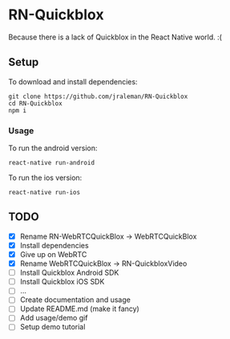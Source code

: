 # RN-Quickblox

Because there is a lack of Quickblox in the React Native world. :(

## Setup

To download and install dependencies:

```
git clone https://github.com/jraleman/RN-Quickblox
cd RN-Quickblox
npm i
```

### Usage

To run the android version:

```
react-native run-android
```

To run the ios version:

```
react-native run-ios
```

## TODO

- [x] Rename RN-WebRTCQuickBlox -> WebRTCQuickBlox
- [x] Install dependencies
- [x] Give up on WebRTC
- [x] Rename WebRTCQuickBlox -> RN-QuickbloxVideo
- [ ] Install Quickblox Android SDK
- [ ] Install Quickblox iOS SDK
- [ ] ...
- [ ] Create documentation and usage
- [ ] Update README.md (make it fancy)
- [ ] Add usage/demo gif
- [ ] Setup demo tutorial
